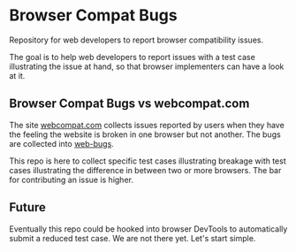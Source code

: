 # Browser Compat Bugs

Repository for web developers to report browser compatibility issues.

The goal is to help web developers to report issues with a test case illustrating the issue at hand, so that browser implementers can have a look at it.

## Browser Compat Bugs vs webcompat.com

The site [webcompat.com](https://webcompat.com/) collects issues reported by users when they have the feeling the website is broken in one browser but not another. The bugs are collected into [web-bugs](https://github.com/webcompat/web-bugs/issues). 

This repo is here to collect specific test cases illustrating breakage with test cases illustrating the difference in between two or more browsers. The bar for contributing an issue is higher.

## Future

Eventually this repo could be hooked into browser DevTools to automatically submit a reduced test case. We are not there yet. Let's start simple.
